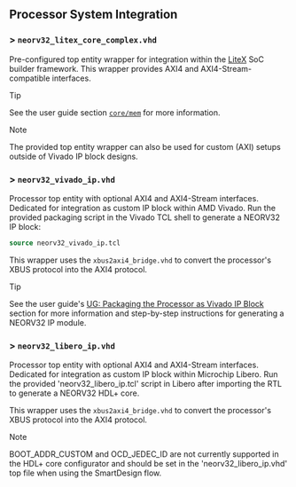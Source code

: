 ## Processor System Integration

### > `neorv32_litex_core_complex.vhd`

Pre-configured top entity wrapper for integration within the [LiteX](https://github.com/enjoy-digital/litex)
SoC builder framework. This wrapper provides AXI4 and AXI4-Stream-compatible interfaces.

> [!TIP]
> See the user guide section [`core/mem`](https://stnolting.github.io/neorv32/ug/#_litex_soc_builder_support)
for more information.

> [!NOTE]
> The provided top entity wrapper can also be used for custom (AXI) setups outside of Vivado IP block designs.


### > `neorv32_vivado_ip.vhd`

Processor top entity with optional AXI4 and AXI4-Stream interfaces. Dedicated for integration as custom
IP block within AMD Vivado. Run the provided packaging script in the Vivado TCL shell to generate a NEORV32
IP block:

```tcl
source neorv32_vivado_ip.tcl
```

This wrapper uses the `xbus2axi4_bridge.vhd` to convert the processor's XBUS protocol into the AXI4 protocol.

> [!TIP]
> See the user guide's [UG: Packaging the Processor as Vivado IP Block](https://stnolting.github.io/neorv32/ug/#_packaging_the_processor_as_vivado_ip_block)
section for more information and step-by-step instructions for generating a NEORV32 IP module.

### > `neorv32_libero_ip.vhd`

Processor top entity with optional AXI4 and AXI4-Stream interfaces. Dedicated for integration as custom
IP block within Microchip Libero. Run the provided 'neorv32_libero_ip.tcl' script in Libero after 
importing the RTL to generate a NEORV32 HDL+ core.

This wrapper uses the `xbus2axi4_bridge.vhd` to convert the processor's XBUS protocol into the AXI4 protocol.

> [!NOTE]
> BOOT_ADDR_CUSTOM and OCD_JEDEC_ID are not currently supported in the HDL+ core configurator and should be 
set in the 'neorv32_libero_ip.vhd' top file when using the SmartDesign flow.
